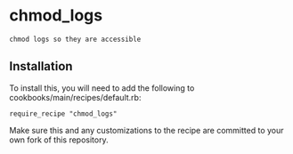 # chmod_logs

	chmod logs so they are accessible

## Installation

To install this, you will need to add the following to cookbooks/main/recipes/default.rb:

    require_recipe "chmod_logs"
    
Make sure this and any customizations to the recipe are committed to your own fork of this 
repository.

